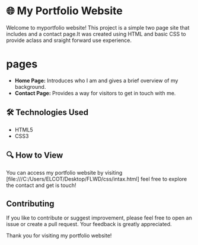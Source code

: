 # 🌐 My Portfolio Website

Welcome to myportfolio website! This project is a simple two page site that includes and a contact page.It was created using HTML and basic CSS to provide
aclass and sraight forward use experience.
  
# pages

- **Home Page:** Introduces who I am and gives a brief overview of my background.  
- **Contact Page:** Provides a way for visitors to get in touch with me.

## 🛠️ Technologies Used
- HTML5  
- CSS3

## 🔍 How to View
You can access  my portfolio website by visiting [file:///C:/Users/ELCOT/Desktop/FLWD/css/intax.html] feel free to explore the contact and get is touch!

## Contributing
If you like to contribute or suggest improvement, please feel free to open an issue or create a pull request. Your feedback is greatly appreciated.

Thank you  for visiting my portfolio website!
 
